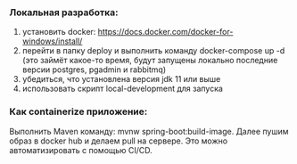 ### Локальная разработка:
1) установить docker: https://docs.docker.com/docker-for-windows/install/
2) перейти в папку deploy и выполнить команду docker-compose up -d (это займёт какое-то время, 
   будут запущены локально последние версии postgres, pgadmin и rabbitmq)
3) убедиться, что установлена версия jdk 11 или выше
4) использовать скрипт local-development для запуска

### Как containerize приложение:
Выполнить Maven команду: mvnw spring-boot:build-image.
Далее пушим образ в docker hub и делаем pull на сервере.
Это можно автоматизировать с помощью CI/CD.
